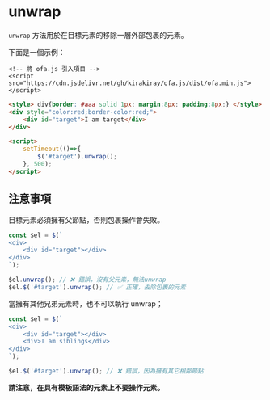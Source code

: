 # unwrap

`unwrap` 方法用於在目標元素的移除一層外部包裹的元素。

下面是一個示例：

<html-viewer>

```
<!-- 將 ofa.js 引入項目 -->
<script src="https://cdn.jsdelivr.net/gh/kirakiray/ofa.js/dist/ofa.min.js"></script>
```

```html
<style> div{border: #aaa solid 1px; margin:8px; padding:8px;} </style>
<div style="color:red;border-color:red;">
    <div id="target">I am target</div>
</div>

<script>
    setTimeout(()=>{
        $('#target').unwrap();
    }, 500);
</script>
```

</html-viewer>

## 注意事項

目標元素必須擁有父節點，否則包裹操作會失敗。

```javascript
const $el = $(`
<div>
    <div id="target"></div>
</div>
`);

$el.unwrap(); // ❌ 錯誤，沒有父元素，無法unwrap
$el.$('#target').unwrap(); // ✅ 正確，去除包裹的元素
```

當擁有其他兄弟元素時，也不可以執行 unwrap；

```javascript
const $el = $(`
<div>
    <div id="target"></div>
    <div>I am siblings</div>
</div>
`);

$el.$('#target').unwrap(); // ❌ 錯誤，因為擁有其它相鄰節點
```

**請注意，在具有模板語法的元素上不要操作元素。**